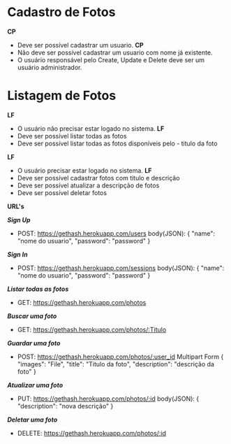 # Cadastro de Fotos

**CP**
- Deve ser possível cadastrar um usuario.
**CP** 
- Não deve ser possível cadastrar um usuario com nome já existente.
- O usuário responsável pelo Create, Update e Delete deve ser um usuário administrador.

# Listagem de Fotos

**LF**
- O usuário não precisar estar logado no sistema.
**LF**
- Deve ser possível listar todas as fotos
- Deve ser possível listar todas as fotos disponíveis pelo - titulo da foto

**LF**
- O usuário precisar estar logado no sistema.
**LF** 
- Deve ser possível cadastrar fotos com titulo e descrição
- Deve ser possível atualizar a descripção de fotos
- Deve ser possível deletar fotos


**URL's**

***Sign Up***
- POST: https://gethash.herokuapp.com/users
body(JSON):
{
	"name": "nome do usuario",
	"password": "password"
}

***Sign In***
- POST: https://gethash.herokuapp.com/sessions
body(JSON): 
{
	"name": "nome do usuario",
	"password": "password"
}

***Listar todas as fotos***
- GET: https://gethash.herokuapp.com/photos

***Buscar uma foto***
- GET: https://gethash.herokuapp.com/photos/:Titulo

***Guardar uma foto***
- POST: https://gethash.herokuapp.com/photos/:user_id
	Multipart Form
  { "images": "File",
  "title": "Titulo da foto",
  "description": "descrição da foto" }
  
***Atualizar uma foto***
- PUT: https://gethash.herokuapp.com/photos/:id
body(JSON):
{
	"description": "nova descrição"
}

***Deletar uma foto***
- DELETE: https://gethash.herokuapp.com/photos/:id
